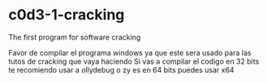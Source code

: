 # c0d3-1-cracking
The first program for software cracking

Favor de compilar el programa windows ya que este sera usado para las tutos de cracking que vaya haciendo
Si vas a compilar el codigo en 32 bits te recomiendo usar a ollydebug o zy es en 64 bits puedes usar x64

